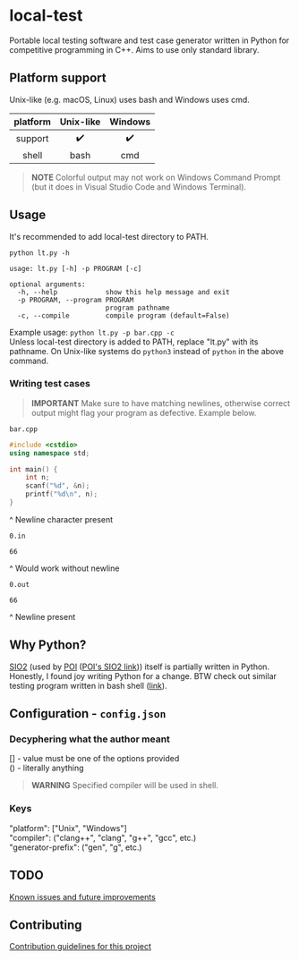 # local-test

Portable local testing software and test case generator written in Python for competitive programming in C++.
Aims to use only standard library.

## Platform support

Unix-like (e.g. macOS, Linux) uses bash and Windows uses cmd.

| platform | Unix-like | Windows |
|:---:|:---:|:---:|
| support | :heavy_check_mark: | :heavy_check_mark: |
| shell | bash | cmd |

> **NOTE**
> Colorful output may not work on Windows Command Prompt (but it does in Visual Studio Code and Windows Terminal).

## Usage

It's recommended to add local-test directory to PATH.

```python lt.py -h```
```
usage: lt.py [-h] -p PROGRAM [-c]

optional arguments:
  -h, --help            show this help message and exit
  -p PROGRAM, --program PROGRAM
                        program pathname
  -c, --compile         compile program (default=False)
```

Example usage: ```python lt.py -p bar.cpp -c```\
Unless local-test directory is added to PATH, replace "lt.py" with its pathname. On Unix-like systems do ```python3``` instead of ```python``` in the above command.

### Writing test cases

> **IMPORTANT**
> Make sure to have matching newlines, otherwise correct output might flag your program as defective. Example below.

```bar.cpp```
```cpp
#include <cstdio>
using namespace std;

int main() {
    int n;
    scanf("%d", &n);
    printf("%d\n", n);
}
```

^ Newline character present

```0.in```
```
66

```

^ Would work without newline

```0.out```
```
66

```

^ Newline present

## Why Python?

[SIO2](https://github.com/sio2project) (used by [POI](https://oi.edu.pl) ([POI's SIO2 link](https://sio2.mimuw.edu.pl/))) itself is partially written in Python. Honestly, I found joy writing Python for a change.
BTW check out similar testing program written in bash shell ([link](https://example.com)).

## Configuration - ```config.json```

### Decyphering what the author meant

[] - value must be one of the options provided\
() - literally anything

> **WARNING**
> Specified compiler will be used in shell.

### Keys

"platform": ["Unix", "Windows"]\
"compiler": ("clang++", "clang", "g++", "gcc", etc.)\
"generator-prefix": ("gen", "g", etc.)

## TODO

[Known issues and future improvements](docs/TODO.md)

## Contributing

[Contribution guidelines for this project](docs/CONTRIBUTING.md)